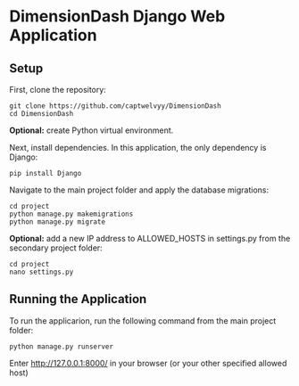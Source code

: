 # DimensionDash Django Web Application

## Setup
First, clone the repository:
```
git clone https://github.com/captwelvyy/DimensionDash
cd DimensionDash
```

**Optional:** create Python virtual environment.

Next, install dependencies. In this application, the only dependency is Django:
```
pip install Django
```

Navigate to the main project folder and apply the database migrations:
```
cd project
python manage.py makemigrations
python manage.py migrate
```

**Optional:** add a new IP address to ALLOWED_HOSTS in settings.py from the secondary project folder:
```
cd project
nano settings.py
```

## Running the Application
To run the applicarion, run the following command from the main project folder:
```
python manage.py runserver
```

Enter http://127.0.0.1:8000/ in your browser (or your other specified allowed host)
